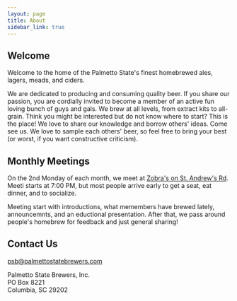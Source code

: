```yaml
---
layout: page
title: About
sidebar_link: true
---
```

## Welcome

Welcome to the home of the Palmetto State's finest homebrewed ales, lagers,
meads, and ciders.

We are dedicated to producing and consuming quality beer. If you
share our passion, you are cordially invited to become a member of an active
fun loving bunch of guys and gals. We brew at all levels, from extract kits to
all-grain. Think you might be interested but do not know where to start? This
is the place! We love to share our knowledge and borrow others' ideas. Come see
us. We love to sample each others' beer, so feel free to bring your best (or
worst, if you want constructive criticism).

## Monthly Meetings

On the 2nd Monday of each month, we meet at 
[Zobra's on St. Andrew's Rd](https://goo.gl/maps/SymQTZ8SRDH2). 
Meeti starts at 7:00 PM, but most people arrive early to get a seat, eat dinner, and to socialize.

Meeting start with introductions, what memembers have brewed lately, 
announcemnts, and an eductional presentation. After that, we pass around
people's homebrew for feedback and just general sharing!

## Contact Us

<psb@palmettostatebrewers.com>

Palmetto State Brewers, Inc. <br>
PO Box 8221                  <br>
Columbia, SC 29202           <br>
